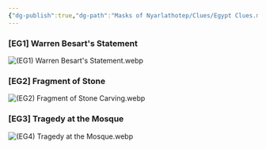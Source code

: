 ```yaml
---
{"dg-publish":true,"dg-path":"Masks of Nyarlathotep/Clues/Egypt Clues.md","permalink":"/masks-of-nyarlathotep/clues/egypt-clues/","tags":["TTRPG/Games/MoN"]}
---
```


### [EG1] Warren Besart's Statement
![(EG1) Warren Besart's Statement.webp](/img/user/z_attachments/Masks%20of%20Nyarlathotep/Clues/Egypt/(EG1)%20Warren%20Besart's%20Statement.webp)

### [EG2] Fragment of Stone
![(EG2) Fragment of Stone Carving.webp](/img/user/z_attachments/Masks%20of%20Nyarlathotep/Clues/Egypt/(EG2)%20Fragment%20of%20Stone%20Carving.webp)

### [EG3] Tragedy at the Mosque
![(EG4) Tragedy at the Mosque.webp](/img/user/z_attachments/Masks%20of%20Nyarlathotep/Clues/Egypt/(EG4)%20Tragedy%20at%20the%20Mosque.webp)